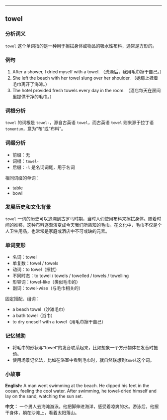 
---------------
## towel
### 分析词义
`towel` 这个单词指的是一种用于擦拭身体或物品的吸水性布料，通常是方形的。

### 例句
1. After a shower, I dried myself with a towel. （洗澡后，我用毛巾擦干自己。）
2. She left the beach with her towel slung over her shoulder. （她肩上挂着毛巾离开了海滩。）
3. The hotel provided fresh towels every day in the room. （酒店每天在房间里提供干净的毛巾。）

### 词根分析
`towel` 的词根是 `towel-`，源自古英语 `towel`，而古英语 `towel` 则来源于拉丁语 `tomentum`，意为“布”或“布料”。

### 词缀分析
- 前缀：无
- 词根：`towel-`
- 后缀：`-l` 是名词词尾，用于名词

相同词缀的单词：
- table
- bowl

### 发展历史和文化背景
`towel` 一词的历史可以追溯到古罗马时期，当时人们使用布料来擦拭身体。随着时间的推移，这种布料逐渐演变成今天我们所熟知的毛巾。在文化中，毛巾不仅是个人卫生用品，也常常是家庭或酒店中不可或缺的元素。

### 单词变形
- 名词：towel
- 单复数：towel / towels
- 动词：to towel（擦拭）
- 不同时态：to towel / towels / towelled / towels / towelling
- 形容词：towel-like（类似毛巾的）
- 副词：towel-wise（与毛巾相关的）

固定搭配、组词：
- a beach towel（沙滩毛巾）
- a bath towel（浴巾）
- to dry oneself with a towel（用毛巾擦干自己）

### 记忆辅助
- 将毛巾的形状与“towel”的发音联系起来，比如想象一个方形物体在发音时振动。
- 使用场景记忆法，比如在浴室中看到毛巾时，就自然联想到`towel`这个词。

### 小故事
**English:**
A man went swimming at the beach. He dipped his feet in the ocean, feeling the cool water. After swimming, he towel-dried himself and lay on the sand, watching the sun set.

**中文：**
一个男人去海滩游泳。他把脚伸进海洋，感受着凉爽的水。游泳后，他擦干身体，躺在沙滩上，看着太阳落山。

